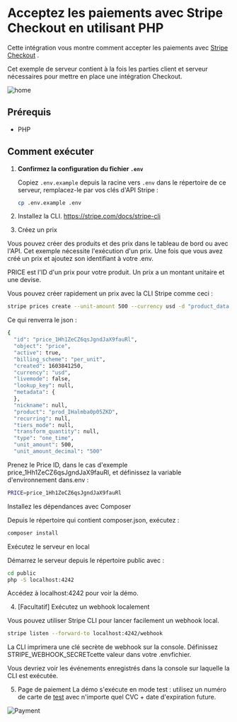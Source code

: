 
# Acceptez les paiements avec Stripe Checkout en utilisant PHP

Cette intégration vous montre comment accepter les paiements avec [Stripe Checkout](https://stripe.com/docs/payments/checkout) .

Cet exemple de serveur contient à la fois les parties client et serveur nécessaires pour mettre en place une intégration Checkout.

![home](https://github.com/SamM-64/stripe-prebuilt-checkout-page-php/assets/71389760/39293db8-506b-4306-acb2-9182b8147f4b)

## Prérequis

* PHP

## Comment exécuter

1. **Confirmez la configuration du fichier `.env`**

   Copiez `.env.example` depuis la racine vers `.env` dans le répertoire de ce serveur, remplacez-le par vos clés d'API Stripe :

   ```sh
   cp .env.example .env
   ```

2. Installez la CLI.
https://stripe.com/docs/stripe-cli


2. Créez un prix

Vous pouvez créer des produits et des prix dans le tableau de bord ou avec l'API. Cet exemple nécessite l'exécution d'un prix. Une fois que vous avez créé un prix et ajoutez son identifiant à votre .env.

PRICE est l'ID d'un prix pour votre produit. Un prix a un montant unitaire et une devise.

Vous pouvez créer rapidement un prix avec la CLI Stripe comme ceci :

```bash
stripe prices create --unit-amount 500 --currency usd -d "product_data[name]=demo"
```

Ce qui renverra le json :

```bash
{
  "id": "price_1Hh1ZeCZ6qsJgndJaX9fauRl",
  "object": "price",
  "active": true,
  "billing_scheme": "per_unit",
  "created": 1603841250,
  "currency": "usd",
  "livemode": false,
  "lookup_key": null,
  "metadata": {
  },
  "nickname": null,
  "product": "prod_IHalmba0p05ZKD",
  "recurring": null,
  "tiers_mode": null,
  "transform_quantity": null,
  "type": "one_time",
  "unit_amount": 500,
  "unit_amount_decimal": "500"

```
Prenez le Price ID, dans le cas d'exemple price_1Hh1ZeCZ6qsJgndJaX9fauRl, et définissez la variable d'environnement dans.env :

```bash
PRICE=price_1Hh1ZeCZ6qsJgndJaX9fauRl
```
Installez les dépendances avec Composer

Depuis le répertoire qui contient composer.json, exécutez :

```bash
composer install
```
Exécutez le serveur en local

Démarrez le serveur depuis le répertoire public avec :

```bash
cd public
php -S localhost:4242
```
Accédez à localhost:4242 pour voir la démo.

4. [Facultatif] Exécutez un webhook localement

Vous pouvez utiliser Stripe CLI pour lancer facilement un webhook local.

```bash
stripe listen --forward-to localhost:4242/webhook
```
La CLI imprimera une clé secrète de webhook sur la console. Définissez STRIPE_WEBHOOK_SECRETcette valeur dans votre .envfichier.

Vous devriez voir les événements enregistrés dans la console sur laquelle la CLI est exécutée.


5. Page de paiement
La démo s'exécute en mode test : utilisez un  numéro de carte de  [test](https://stripe.com/docs/testing#cards) avec n'importe quel CVC + date d'expiration future.

![Payment](https://github.com/SamM-64/stripe-prebuilt-checkout-page-php/assets/71389760/d1b957b0-62c5-436e-b08f-aafc12ba1dbe)



